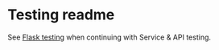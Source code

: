 # Testing readme

See [Flask testing](https://flask.palletsprojects.com/en/stable/testing/) when continuing with Service & API testing.
